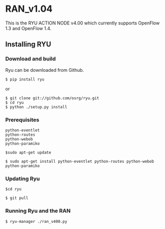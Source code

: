 # RAN_v1.04
This is the RYU ACTION NODE v4.00 which currently supports OpenFlow 1.3 and 
OpenFlow 1.4.

## Installing RYU

### Download and build

Ryu can be downloaded from Github.

    $ pip install ryu

or

    $ git clone git://github.com/osrg/ryu.git
    $ cd ryu
    $ python ./setup.py install

### Prerequisites

    python-eventlet
    python-routes
    python-webob
    python-paramiko

`$sudo apt-get update`

`$ sudo apt-get install python-eventlet python-routes python-webob python-paramiko`

### Updating Ryu

`$cd ryu`

`$ git pull`

### Running Ryu and the RAN
`$ ryu-manager ./ran_v400.py`
